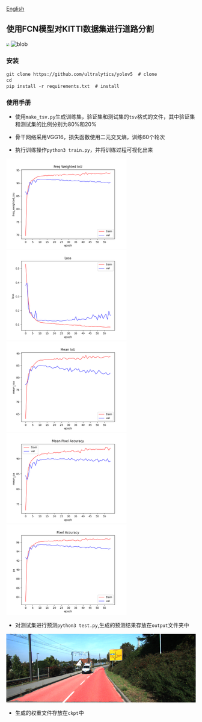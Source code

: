 [English](README-en.md)
## 使用FCN模型对KITTI数据集进行道路分割

<p>
    <img src="https://img.shields.io/badge/segmentation-FCN--KITTI-red" style="zoom:50%;" >
    <img src="https://img.shields.io/badge/version-1.8-brightgreen?logo=Pytorch&label=Pytorch" alt="blob">
</p>

### 安装

```shell
git clone https://github.com/ultralytics/yolov5  # clone
cd 
pip install -r requirements.txt  # install
```

### 使用手册

- 使用`make_tsv.py`生成训练集，验证集和测试集的`tsv`格式的文件，其中验证集和测试集的比例分别为80%和20%

- 骨干网络采用VGG16，损失函数使用二元交叉熵，训练60个轮次
- 执行训练操作`python3 train.py`，并将训练过程可视化出来

<img src="assets/1.png" style="zoom:50%;" >
<img src="assets/2.png" style="zoom:50%;" >
<img src="assets/3.png" style="zoom:50%;" >
<img src="assets/4.png" style="zoom:50%;" >
<img src="assets/5.png" style="zoom:50%;" >

- 对测试集进行预测`python3 test.py`,生成的预测结果存放在`output`文件夹中

![](assets/6.png)

- 生成的权重文件存放在`ckpt`中


